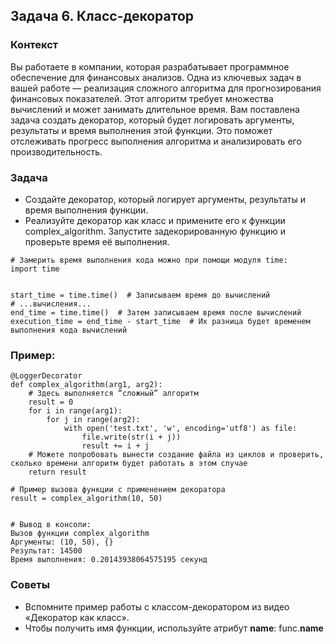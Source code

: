 ## Задача 6. Класс-декоратор

### Контекст 
Вы работаете в компании, которая разрабатывает программное обеспечение для финансовых анализов. Одна из ключевых задач в вашей работе — реализация сложного алгоритма для прогнозирования финансовых показателей. Этот алгоритм требует множества вычислений и может занимать длительное время. 
Вам поставлена задача создать декоратор, который будет логировать аргументы, результаты и время выполнения этой функции. Это поможет отслеживать прогресс выполнения алгоритма и анализировать его производительность.

### Задача 
- Создайте декоратор, который логирует аргументы, результаты и время выполнения функции. 
- Реализуйте декоратор как класс и примените его к функции complex_algorithm. Запустите задекорированную функцию и проверьте время её 
  выполнения.
```
# Замерить время выполнения кода можно при помощи модуля time:
import time


start_time = time.time()  # Записываем время до вычислений
# ...вычисления...
end_time = time.time()  # Затем записываем время после вычислений
execution_time = end_time - start_time  # Их разница будет временем выполнения кода вычислений
```

### Пример:
```
@LoggerDecorator
def complex_algorithm(arg1, arg2):
    # Здесь выполняется “сложный” алгоритм
    result = 0
    for i in range(arg1):
        for j in range(arg2):
            with open('test.txt', 'w', encoding='utf8') as file:
                file.write(str(i + j))
                result += i + j
    # Можете попробовать вынести создание файла из циклов и проверить, сколько времени алгоритм будет работать в этом случае
    return result
    
# Пример вызова функции с применением декоратора
result = complex_algorithm(10, 50)


# Вывод в консоли:
Вызов функции complex_algorithm
Аргументы: (10, 50), {}
Результат: 14500
Время выполнения: 0.20143938064575195 секунд
```

### Советы
- Вспомните пример работы с классом-декоратором из видео «Декоратор как класс».
- Чтобы получить имя функции, используйте атрибут __name__: func.__name__